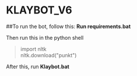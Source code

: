 # KLAYBOT_V6
 
##To run the bot, follow this:
**Run requirements.bat**

Then run this in the python shell
>import nltk \
>nltk.download("punkt")

After this, run **Klaybot.bat**



 
